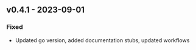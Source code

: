 ## v0.4.1 - 2023-09-01
### Fixed
* Updated go version, added documentation stubs, updated workflows
